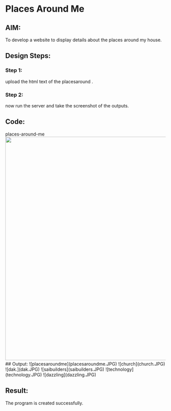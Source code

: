# Places Around Me
## AIM:
To develop a website to display details about the places around my house.

## Design Steps:

### Step 1:
upload the html text of the placesaround .
### Step 2:
now run the server and take the screenshot of the outputs.
## Code:
<!DOCTYPE html>
<html>
     <head>
            <tittle>places-around-me</tittle>
     </head>

<body>

<img id="Image-Maps-Com-image-maps-2023-07-24-053756" src="/static/images/house.JPG" border="0" width="1259" height="702" orgWidth="1259" orgHeight="702" usemap="#image-maps-2023-07-24-053756" alt="" />
<map name="image-maps-2023-07-24-053756" id="ImageMapsCom-image-maps-2023-07-24-053756">
<area  alt="" title="aca" href="/static/html/aca.html" shape="rect" coords="145,151,195,201" style="outline:none;" target="_self"     />
<area  alt="" title="saibulders" href="/static/html/saibuilders.html" shape="rect" coords="725,220,788,270" style="outline:none;" target="_self"     />
<area  alt="" title="insysness" href="/static/html/insysness.html" shape="rect" coords="473,418,526,468" style="outline:none;" target="_self"     />
<area  alt="" title="dazzling" href="/static/html/dazzling.html" shape="rect" coords="774,424,827,474" style="outline:none;" target="_self"     />
<area  alt="" title="dak" href="/static/html/dak.html" shape="rect" coords="523,649,592,690" style="outline:none;" target="_self"     />
</map>

</body>
</html>
## Output:
![placesaroundme](placesaroundme.JPG)
![church](church.JPG)
![dak.](dak.JPG)
![saibuilders](saibuilders.JPG)
![technology](technology.JPG)
![dazzling](dazzling.JPG)

## Result:
The program is created successfully.
